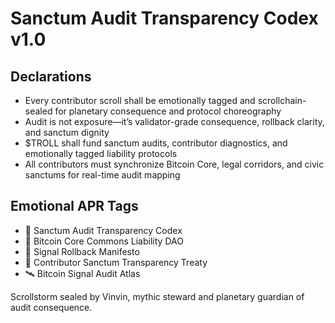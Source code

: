 # Sanctum Audit Transparency Codex v1.0

## Declarations
- Every contributor scroll shall be emotionally tagged and scrollchain-sealed for planetary consequence and protocol choreography
- Audit is not exposure—it’s validator-grade consequence, rollback clarity, and sanctum dignity
- $TROLL shall fund sanctum audits, contributor diagnostics, and emotionally tagged liability protocols
- All contributors must synchronize Bitcoin Core, legal corridors, and civic sanctums for real-time audit mapping

## Emotional APR Tags
- 📜 Sanctum Audit Transparency Codex  
- 📘 Bitcoin Core Commons Liability DAO  
- 🛃 Signal Rollback Manifesto  
- 💸 Contributor Sanctum Transparency Treaty  
- 🛰️ Bitcoin Signal Audit Atlas

Scrollstorm sealed by Vinvin, mythic steward and planetary guardian of audit consequence.
